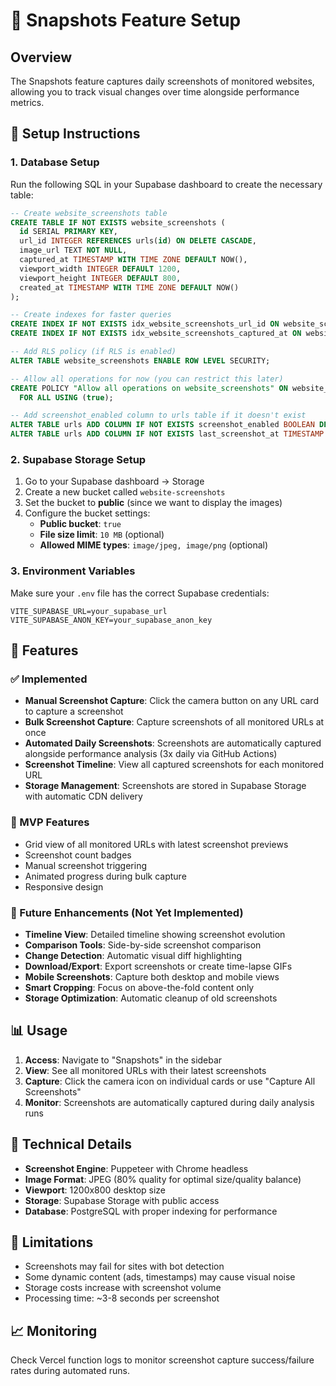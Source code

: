 # 📸 Snapshots Feature Setup

## Overview
The Snapshots feature captures daily screenshots of monitored websites, allowing you to track visual changes over time alongside performance metrics.

## 🔧 Setup Instructions

### 1. Database Setup
Run the following SQL in your Supabase dashboard to create the necessary table:

```sql
-- Create website_screenshots table
CREATE TABLE IF NOT EXISTS website_screenshots (
  id SERIAL PRIMARY KEY,
  url_id INTEGER REFERENCES urls(id) ON DELETE CASCADE,
  image_url TEXT NOT NULL,
  captured_at TIMESTAMP WITH TIME ZONE DEFAULT NOW(),
  viewport_width INTEGER DEFAULT 1200,
  viewport_height INTEGER DEFAULT 800,
  created_at TIMESTAMP WITH TIME ZONE DEFAULT NOW()
);

-- Create indexes for faster queries
CREATE INDEX IF NOT EXISTS idx_website_screenshots_url_id ON website_screenshots(url_id);
CREATE INDEX IF NOT EXISTS idx_website_screenshots_captured_at ON website_screenshots(captured_at);

-- Add RLS policy (if RLS is enabled)
ALTER TABLE website_screenshots ENABLE ROW LEVEL SECURITY;

-- Allow all operations for now (you can restrict this later)
CREATE POLICY "Allow all operations on website_screenshots" ON website_screenshots
  FOR ALL USING (true);

-- Add screenshot_enabled column to urls table if it doesn't exist
ALTER TABLE urls ADD COLUMN IF NOT EXISTS screenshot_enabled BOOLEAN DEFAULT true;
ALTER TABLE urls ADD COLUMN IF NOT EXISTS last_screenshot_at TIMESTAMP WITH TIME ZONE;
```

### 2. Supabase Storage Setup

1. Go to your Supabase dashboard → Storage
2. Create a new bucket called `website-screenshots`
3. Set the bucket to **public** (since we want to display the images)
4. Configure the bucket settings:
   - **Public bucket**: `true`
   - **File size limit**: `10 MB` (optional)
   - **Allowed MIME types**: `image/jpeg, image/png` (optional)

### 3. Environment Variables
Make sure your `.env` file has the correct Supabase credentials:

```env
VITE_SUPABASE_URL=your_supabase_url
VITE_SUPABASE_ANON_KEY=your_supabase_anon_key
```

## 🚀 Features

### ✅ Implemented
- **Manual Screenshot Capture**: Click the camera button on any URL card to capture a screenshot
- **Bulk Screenshot Capture**: Capture screenshots of all monitored URLs at once
- **Automated Daily Screenshots**: Screenshots are automatically captured alongside performance analysis (3x daily via GitHub Actions)
- **Screenshot Timeline**: View all captured screenshots for each monitored URL
- **Storage Management**: Screenshots are stored in Supabase Storage with automatic CDN delivery

### 🎯 MVP Features
- Grid view of all monitored URLs with latest screenshot previews
- Screenshot count badges
- Manual screenshot triggering
- Animated progress during bulk capture
- Responsive design

### 🔮 Future Enhancements (Not Yet Implemented)
- **Timeline View**: Detailed timeline showing screenshot evolution
- **Comparison Tools**: Side-by-side screenshot comparison
- **Change Detection**: Automatic visual diff highlighting
- **Download/Export**: Export screenshots or create time-lapse GIFs
- **Mobile Screenshots**: Capture both desktop and mobile views
- **Smart Cropping**: Focus on above-the-fold content only
- **Storage Optimization**: Automatic cleanup of old screenshots

## 📊 Usage

1. **Access**: Navigate to "Snapshots" in the sidebar
2. **View**: See all monitored URLs with their latest screenshots
3. **Capture**: Click the camera icon on individual cards or use "Capture All Screenshots"
4. **Monitor**: Screenshots are automatically captured during daily analysis runs

## 🔧 Technical Details

- **Screenshot Engine**: Puppeteer with Chrome headless
- **Image Format**: JPEG (80% quality for optimal size/quality balance)
- **Viewport**: 1200x800 desktop size
- **Storage**: Supabase Storage with public access
- **Database**: PostgreSQL with proper indexing for performance

## 🚨 Limitations

- Screenshots may fail for sites with bot detection
- Some dynamic content (ads, timestamps) may cause visual noise
- Storage costs increase with screenshot volume
- Processing time: ~3-8 seconds per screenshot

## 📈 Monitoring

Check Vercel function logs to monitor screenshot capture success/failure rates during automated runs.
